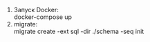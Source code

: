 1. Запуск Docker:  
   docker-compose up 
2. migrate:  
   migrate create -ext sql -dir ./schema -seq init
   